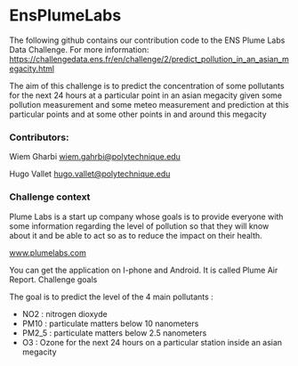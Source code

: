 # EnsPlumeLabs

The following github contains our contribution code to the ENS Plume Labs Data Challenge. 
For more information: https://challengedata.ens.fr/en/challenge/2/predict_pollution_in_an_asian_megacity.html


The aim of this challenge is to predict the concentration of some pollutants for the next 24 hours at a particular point in an asian megacity given some pollution measurement and some meteo measurement and prediction at this particular points and at some other points in and around this megacity


### Contributors: 


Wiem Gharbi wiem.gahrbi@polytechnique.edu 

Hugo Vallet hugo.vallet@polytechnique.edu 

### Challenge context

Plume Labs is a start up company whose goals is to provide everyone with some information regarding the level of pollution so that they will know about it and be able to act so as to reduce the impact on their health.

www.plumelabs.com

You can get the application on I-phone and Android. It is called Plume Air Report.
Challenge goals

The goal is to predict the level of the 4 main pollutants :
- NO2 : nitrogen dioxyde
- PM10 : particulate matters below 10 nanometers
- PM2_5 : particulate matters below 2.5 nanometers
- O3 : Ozone
for the next 24 hours on a particular station inside an asian megacity
